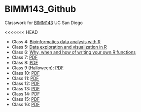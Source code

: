 # BIMM143_Github
Classwork for [BIMM143](https://bioboot.github.io/bimm143_F24) UC San Diego

<<<<<<< HEAD
- Class 4: [Bioinformatics data analysis with R]()
- Class 5: [Data exploration and visualization in R]()
- Class 6: [Why, when and how of writing your own R functions]()
- Class 7: [PDF]()
- Class 8: [PDF]()
- Class 9 (Halloween): [PDF](https://github.com/Mariam1231/BIMM143_Github/blob/main/Class%20Halloween/Halloween.pdf)
- Class 10: [PDF]()
- Class 11: [PDF]()
- Class 12: [PDF]()
- Class 13: [PDF]()
- Class 14: [PDF](https://github.com/Mariam1231/BIMM143_Github/blob/main/Class%2014/Class-14-final.pdf)
- Class 15: [PDF](https://github.com/Mariam1231/BIMM143_Github/blob/main/Class%2015%20File/Class-15-Doc.pdf)
- Class 16: [PDF]()


